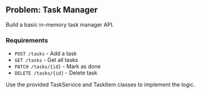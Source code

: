 ## Problem: Task Manager

Build a basic in-memory task manager API.

### Requirements
- `POST /tasks` - Add a task
- `GET /tasks` - Get all tasks
- `PATCH /tasks/{id}` - Mark as done
- `DELETE /tasks/{id}` - Delete task

Use the provided TaskService and TaskItem classes to implement the logic.